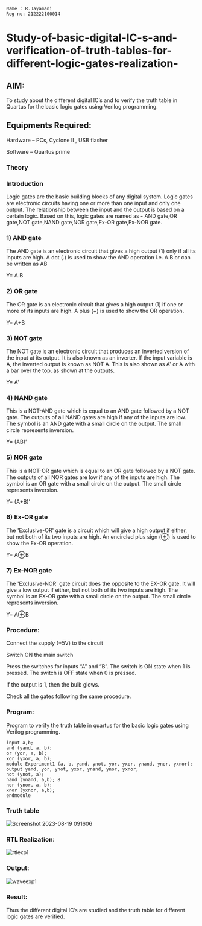 ```
Name : R.Jayamani
Reg no: 212222100014
```
# Study-of-basic-digital-IC-s-and-verification-of-truth-tables-for-different-logic-gates-realization-
## AIM:

To study about the different digital IC’s and to verify the truth table in Quartus for the basic logic gates using Verilog programming.

## Equipments Required:

Hardware – PCs, Cyclone II , USB flasher

Software – Quartus prime

### Theory

### Introduction

Logic gates are the basic building blocks of any digital system. Logic gates are electronic circuits having one or more than one input and only one output. The relationship 
between the input and the output is based on a certain logic. Based on this, logic gates are named as - AND gate,OR gate,NOT gate,NAND gate,NOR gate,Ex-OR gate,Ex-NOR gate.

### 1) AND gate

The AND gate is an electronic circuit that gives a high output (1) only if all its inputs are high. A dot (.) is used to show the AND operation i.e. A.B or can be written as AB

Y= A.B

### 2) OR gate

The OR gate is an electronic circuit that gives a high output (1) if one or more of its inputs are high. A plus (+) is used to show the OR operation.

Y= A+B

### 3) NOT gate

The NOT gate is an electronic circuit that produces an inverted version of the input at its output. It is also known as an inverter. If the input variable is A, the inverted output is known as NOT A. This is also shown as A' or A with a bar over the top, as shown at the outputs.

Y= A'

### 4) NAND gate

This is a NOT-AND gate which is equal to an AND gate followed by a NOT gate. The outputs of all NAND gates are high if any of the inputs are low. The symbol is an AND gate with a small circle on the output. The small circle represents inversion.

Y= (AB)’

### 5) NOR gate

This is a NOT-OR gate which is equal to an OR gate followed by a NOT gate. The outputs of all NOR gates are low if any of the inputs are high. The symbol is an OR gate with a small circle on the output. The small circle represents inversion.

Y= (A+B)’

### 6) Ex-OR gate

The 'Exclusive-OR' gate is a circuit which will give a high output if either, but not both of its two inputs are high. An encircled plus sign (⊕) is used to show the Ex-OR operation.

Y= A⊕B

### 7) Ex-NOR gate

The 'Exclusive-NOR' gate circuit does the opposite to the EX-OR gate. It will give a low output if either, but not both of its two inputs are high. The symbol is an EX-OR gate with a small circle on the output. The small circle represents inversion.

Y= A⊕B

### Procedure:

Connect the supply (+5V) to the circuit

Switch ON the main switch

Press the switches for inputs “A” and “B”. The switch is ON state when 1 is pressed. The switch is OFF state when 0 is pressed.

If the output is 1, then the bulb glows.

Check all the gates following the same procedure.

### Program:

Program to verify the truth table in quartus for the basic logic gates using Verilog programming.

```
input a,b;
and (yand, a, b);
or (yor, a, b);
xor (yxor, a, b);
module Experiment1 (a, b, yand, ynot, yor, yxor, ynand, ynor, yxnor);
output yand, yor, ynot, yxor, ynand, ynor, yxnor;
not (ynot, a);
nand (ynand, a,b); 8
nor (ynor, a, b);
xnor (yxnor, a,b);
endmodule
```
### Truth table
![Screenshot 2023-08-19 091606](https://github.com/Jayamani25/Study-of-basic-digital-IC-s-and-verification-of-truth-tables-for-different-logic-gates-realization-/assets/85949888/5ea4eccc-a00f-4c39-8d48-68c5c5dc3950)

### RTL Realization:
![rtlexp1](https://github.com/Jayamani25/Study-of-basic-digital-IC-s-and-verification-of-truth-tables-for-different-logic-gates-realization-/assets/85949888/73e761c7-99fb-44c9-8802-bd9ae4cc3ff1)

### Output:
![waveexp1](https://github.com/Jayamani25/Study-of-basic-digital-IC-s-and-verification-of-truth-tables-for-different-logic-gates-realization-/assets/85949888/757dad6c-9842-4043-ab9b-1d6fa779a583)
### Result:

Thus the different digital IC’s are studied and the truth table for different logic gates are verified.
